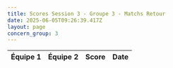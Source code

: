 ```yaml
---
title: Scores Session 3 - Groupe 3 - Matchs Retour
date: 2025-06-05T09:26:39.417Z
layout: page
concern_group: 3
---
```




| Équipe 1 | Équipe 2 | Score | Date |
|----------|----------|-------|------|

